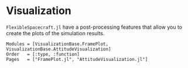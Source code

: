 # Visualization

`FlexibleSpacecraft.jl` have a post-processing features that allow you to create the plots of the simulation results.

```@autodocs
Modules = [VisualizationBase.FramePlot, VisualizationBase.AttitudeVisualization]
Order   = [:type, :function]
Pages   = ["FramePlot.jl", "AttitudeVisualization.jl"]
```

